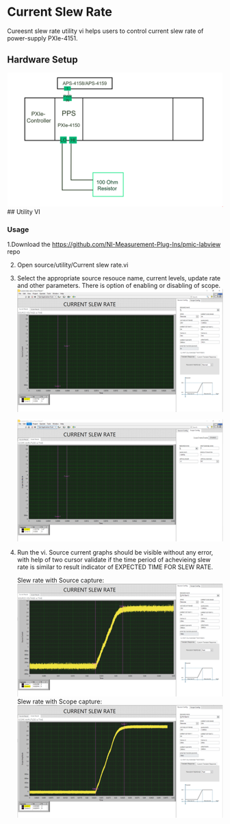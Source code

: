 # Current Slew Rate
Cureesnt slew rate utility vi helps users to control current slew rate of power-supply PXIe-4151.


## Hardware Setup
 
![alt text](images/current-slew-rate-hw-setup.png)## Utility VI

### Usage

1.Download the https://github.com/NI-Measurement-Plug-Ins/pmic-labview repo

2. Open source/utility/Current slew rate.vi
   
3. Select the appropriate source resouce name, current levels, update rate and other parameters. There is option of enabling or disabling of scope.
   ![alt text](images/current-slew-rate-source-config.png)

    ![alt text](images/current-slew-rate-scope-config.png)
   
5. Run the vi. Source current graphs should be visible without any error, with help of two cursor validate if the time period of achevieing slew rate is similar to result indicator of EXPECTED TIME FOR SLEW RATE.

   Slew rate with Source capture:
  ![alt text](images/current-slew-rate-source-results.png)
   Slew rate with Scope capture:
  ![alt text](images/current-slew-rate-scope-results.png)

